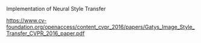 Implementation of Neural Style Transfer

https://www.cv-foundation.org/openaccess/content_cvpr_2016/papers/Gatys_Image_Style_Transfer_CVPR_2016_paper.pdf
